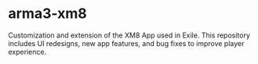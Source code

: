 # arma3-xm8
Customization and extension of the XM8 App used in Exile. This repository includes UI redesigns, new app features, and bug fixes to improve player experience.
